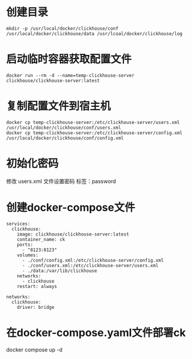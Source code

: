 # 创建目录
```
mkdir -p /usr/local/docker/clickhouse/conf /usr/local/docker/clickhouse/data /usr/lcoal/docker/clickhouse/log
```
# 启动临时容器获取配置文件
```
docker run --rm -d --name=temp-clickhouse-server clickhouse/clickhouse-server:latest
```
# 复制配置文件到宿主机
```
docker cp temp-clickhouse-server:/etc/clickhouse-server/users.xml /usr/local/docker/clickhouse/conf/users.xml
docker cp temp-clickhouse-server:/etc/clickhouse-server/config.xml /usr/local/docker/clickhouse/conf/config.xml
```
# 初始化密码
修改 users.xml 文件设置密码 标签：password

# 创建docker-compose文件
```
services:
  clickhouse:
    image: clickhouse/clickhouse-server:latest
    container_name: ck
    ports:
      - "8123:8123"
    volumes:
      - ./conf/config.xml:/etc/clickhouse-server/config.xml
      - ./conf/users.xml:/etc/clickhouse-server/users.xml
      - ./data:/var/lib/clickhouse
    networks:
      - clickhouse
    restart: always

networks:
  clickhouse:
    driver: bridge
```

# 在docker-compose.yaml文件部署ck
docker compose up -d